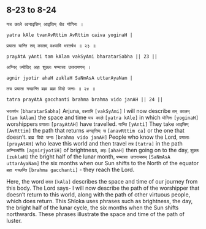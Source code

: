 ## 8-23 to 8-24


```shloka-sa
यत्र काले त्वनावृत्तिम् आवृत्तिम् चैव योगिनः ।
```
```shloka-sa-hk
yatra kAle tvanAvRttim AvRttim caiva yoginaH |
```
```shloka-sa
प्रयाता यान्ति तम् कालम् वक्ष्यामि भरतर्षभ ॥ २३ ॥
```
```shloka-sa-hk
prayAtA yAnti tam kAlam vakSyAmi bharatarSabha || 23 ||
```

```shloka-sa
अग्निर् ज्योतिर् अहः शुक्लः षण्मासा उत्तरायणम् ।
```
```shloka-sa-hk
agnir jyotir ahaH zuklaH SaNmAsA uttarAyaNam |
```
```shloka-sa
तत्र प्रयाता गच्छन्ति ब्रह्म ब्रह्म विदो जनाः ॥ २४ ॥
```
```shloka-sa-hk
tatra prayAtA gacchanti brahma brahma vido janAH || 24 ||
```

`भरतर्षभ` `[bharatarSabha]` Arjuna, `वक्ष्यामि` `[vakSyAmi]` I will now describe `तम् कालम्` `[tam kAlam]` the space and time `यत्र काले` `[yatra kAle]` in which `योगिनः` `[yoginaH]` worshippers `प्रयाताः` `[prayAtAH]` have travelled. `यान्ति` `[yAnti]` They take `आवृत्तिम्` `[AvRttim]` the path that returns `अनवृत्तिम् च` `[anavRttim ca]` or the one that doesn’t.
`ब्रह्म विदो जनाः` `[brahma vido janAH]` People who know the Lord, `प्रयाताः` `[prayAtAH]` who leave this world and then travel `तत्र` `[tatra]` in the path `अग्निर्ज्योतिः` `[agnirjyotiH]` of brightness, `अहः` `[ahaH]` then going on to the day, `शुक्लः` `[zuklaH]` the bright half of the lunar month, `षण्मासा उत्तरायणम्` `[SaNmAsA uttarAyaNam]` the six months when our Sun shifts to the North of the equator `ब्रह्म गच्छन्ति` `[brahma gacchanti]` - they reach the Lord.

Here, the word `काल` `[kAla]` describes the space and time of our journey from this body. The Lord says- I will now describe the path of the worshipper that doesn’t return to this world, along with the path of other virtuous people, which does return.
This Shloka uses phrases such as brightness, the day, the bright half of the lunar cycle, the six months when the Sun shifts northwards. These phrases illustrate the space and time of the path of luster.

